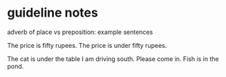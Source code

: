 # guideline notes

adverb of place vs preposition: example sentences

The price is fifty rupees. The price is under fifty rupees.

The cat is under the table I am driving south. Please come in. Fish is in the
pond.
